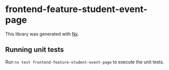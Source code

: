# frontend-feature-student-event-page

This library was generated with [Nx](https://nx.dev).

## Running unit tests

Run `nx test frontend-feature-student-event-page` to execute the unit tests.
